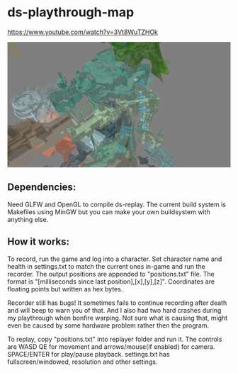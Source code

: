 # ds-playthrough-map

https://www.youtube.com/watch?v=3Vt8WuTZHOk

![alt text](https://raw.githubusercontent.com/Kvel2D/ds-playthrough-map/master/screenshot.png)

## Dependencies:

Need GLFW and OpenGL to compile ds-replay.
The current build system is Makefiles using MinGW but you can make your own buildsystem with anything else.

## How it works:

To record, run the game and log into a character. Set character name and health in settings.txt to match the current ones in-game and run the recorder. The output positions are appended to "positions.txt" file. The format is "[milliseconds since last position],[x],[y],[z]". Coordinates are floating points but written as hex bytes.

Recorder still has bugs! It sometimes fails to continue recording after death and will beep to warn you of that.
And I also had two hard crashes during my playthrough when bonfire warping. Not sure what is causing that, might even be caused by some hardware problem rather then the program.

To replay, copy "positions.txt" into replayer folder and run it. The controls are WASD QE for movement and arrows/mouse(if enabled) for camera. SPACE/ENTER for play/pause playback. settings.txt has fullscreen/windowed, resolution and other settings.
